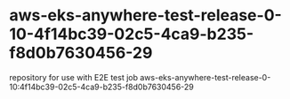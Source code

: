 # aws-eks-anywhere-test-release-0-10-4f14bc39-02c5-4ca9-b235-f8d0b7630456-29
repository for use with E2E test job aws-eks-anywhere-test-release-0-10:4f14bc39-02c5-4ca9-b235-f8d0b7630456-29
